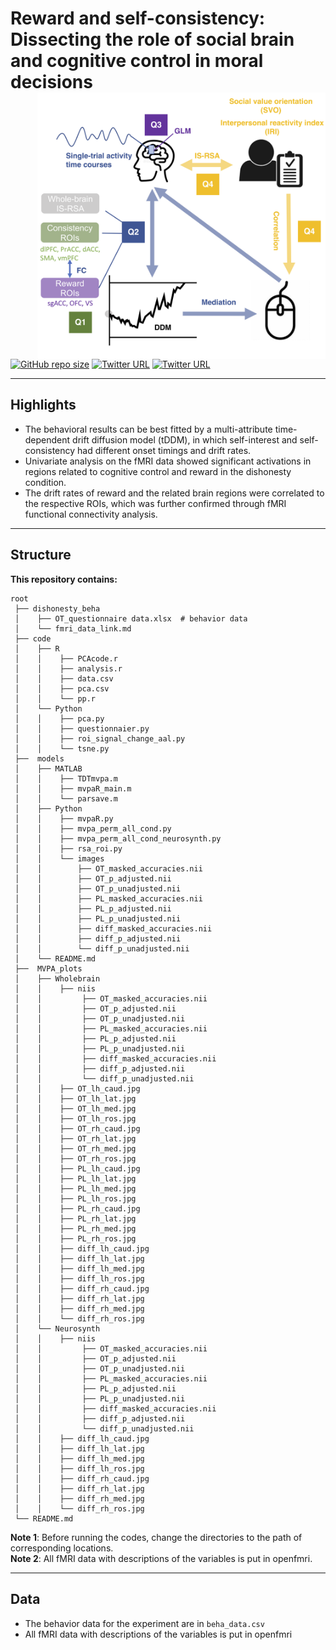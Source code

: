 # Reward and self-consistency: Dissecting the role of social brain and cognitive control in moral decisions <img src="https://github.com/andlab-um/RDdishonesty/blob/main/demo.png" align="right" width="461px">

[![GitHub repo size](https://img.shields.io/github/repo-size/andlab-um/IMQ?color=brightgreend&logo=github)](https://github.com/andlab-um/IMQ)
[![Twitter URL](https://img.shields.io/twitter/url?label=%40ANDlab3&style=social&url=https%3A%2F%2Ftwitter.com%ANDlab3)](https://twitter.com/ANDlab3)
[![Twitter URL](https://img.shields.io/twitter/url?label=%40xuxinyi_julia&style=social&url=https%3A%2F%2Ftwitter.com%2Fxuxinyi_julia)](https://twitter.com/xuxinyi_julia)


___

## Highlights
- The behavioral results can be best fitted by a multi-attribute time-dependent drift diffusion model (tDDM), in which self-interest and self-consistency had different onset timings and drift rates.
- Univariate analysis on the fMRI data showed significant activations in regions related to cognitive control and reward in the dishonesty condition.
- The drift rates of reward and the related brain regions were correlated to the respective ROIs, which was further confirmed through fMRI functional connectivity analysis.

___

## Structure

**This repository contains:**
```
root
 ├── dishonesty_beha               
 │    ├── OT_questionnaire data.xlsx  # behavior data  
 │    └── fmri_data_link.md          
 ├── code                
 │    ├── R
 │    │    ├── PCAcode.r
 │    │    ├── analysis.r
 │    │    ├── data.csv
 │    │    ├── pca.csv
 │    │    └── pp.r
 │    └── Python
 │    │    ├── pca.py
 │    │    ├── questionnaier.py
 │    │    ├── roi_signal_change_aal.py
 │    │    └── tsne.py
 ├──  models            
 │    ├── MATLAB
 │    │    ├── TDTmvpa.m
 │    │    ├── mvpaR_main.m
 │    │    └── parsave.m
 │    ├── Python
 │    │    ├── mvpaR.py
 │    │    ├── mvpa_perm_all_cond.py
 │    │    ├── mvpa_perm_all_cond_neurosynth.py
 │    │    ├── rsa_roi.py
 │    │    └── images
 │    │        ├── OT_masked_accuracies.nii
 │    │        ├── OT_p_adjusted.nii
 │    │        ├── OT_p_unadjusted.nii
 │    │        ├── PL_masked_accuracies.nii
 │    │        ├── PL_p_adjusted.nii
 │    │        ├── PL_p_unadjusted.nii
 │    │        ├── diff_masked_accuracies.nii
 │    │        ├── diff_p_adjusted.nii
 │    │        └── diff_p_unadjusted.nii
 │    └── README.md
 ├──  MVPA_plots         
 │    ├── Wholebrain
 │    │    ├── niis
 │    │         ├── OT_masked_accuracies.nii
 │    │         ├── OT_p_adjusted.nii
 │    │         ├── OT_p_unadjusted.nii
 │    │         ├── PL_masked_accuracies.nii
 │    │         ├── PL_p_adjusted.nii
 │    │         ├── PL_p_unadjusted.nii
 │    │         ├── diff_masked_accuracies.nii
 │    │         ├── diff_p_adjusted.nii
 │    │         └── diff_p_unadjusted.nii
 │    │    ├── OT_lh_caud.jpg
 │    │    ├── OT_lh_lat.jpg
 │    │    ├── OT_lh_med.jpg
 │    │    ├── OT_lh_ros.jpg
 │    │    ├── OT_rh_caud.jpg
 │    │    ├── OT_rh_lat.jpg
 │    │    ├── OT_rh_med.jpg
 │    │    ├── OT_rh_ros.jpg
 │    │    ├── PL_lh_caud.jpg
 │    │    ├── PL_lh_lat.jpg
 │    │    ├── PL_lh_med.jpg
 │    │    ├── PL_lh_ros.jpg
 │    │    ├── PL_rh_caud.jpg
 │    │    ├── PL_rh_lat.jpg
 │    │    ├── PL_rh_med.jpg
 │    │    ├── PL_rh_ros.jpg
 │    │    ├── diff_lh_caud.jpg
 │    │    ├── diff_lh_lat.jpg
 │    │    ├── diff_lh_med.jpg
 │    │    ├── diff_lh_ros.jpg
 │    │    ├── diff_rh_caud.jpg
 │    │    ├── diff_rh_lat.jpg
 │    │    ├── diff_rh_med.jpg
 │    │    └── diff_rh_ros.jpg
 │    └── Neurosynth
 │    │    ├── niis
 │    │         ├── OT_masked_accuracies.nii
 │    │         ├── OT_p_adjusted.nii
 │    │         ├── OT_p_unadjusted.nii
 │    │         ├── PL_masked_accuracies.nii
 │    │         ├── PL_p_adjusted.nii
 │    │         ├── PL_p_unadjusted.nii
 │    │         ├── diff_masked_accuracies.nii
 │    │         ├── diff_p_adjusted.nii
 │    │         └── diff_p_unadjusted.nii
 │    │    ├── diff_lh_caud.jpg
 │    │    ├── diff_lh_lat.jpg
 │    │    ├── diff_lh_med.jpg
 │    │    ├── diff_lh_ros.jpg
 │    │    ├── diff_rh_caud.jpg
 │    │    ├── diff_rh_lat.jpg
 │    │    ├── diff_rh_med.jpg
 │    │    └── diff_rh_ros.jpg
 └── README.md
```
**Note 1**: Before running the codes, change the directories to the path of corresponding locations. <br />
**Note 2**: All fMRI data with descriptions of the variables is put in openfmri. <br />

___

## Data

- The behavior data for the experiment are in `beha_data.csv`
- All fMRI data with descriptions of the variables is put in openfmri

